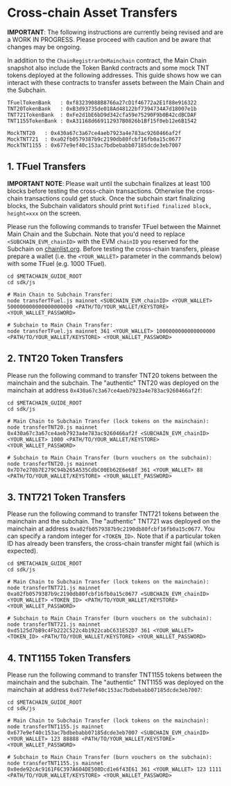 # Cross-chain Asset Transfers

**IMPORTANT**: The following instructions are currently being revised and are a WORK IN PROGRESS. Please proceed with caution and be aware that changes may be ongoing.

In addition to the `ChainRegistrarOnMainchain` contract, the Main Chain snapshot also include the Token Bankd contracts and some mock TNT tokens deployed at the following addresses. This guide shows how we can interact with these contracts to transfer assets between the Main Chain and the Subchain.

```
TFuelTokenBank   : 0xf83239088B8766a27cD1f46772a2E1f88e916322
TNT20TokenBank   : 0xB3d93735de018Ad48122bf7394734A7d18007e1b
TNT721TokenBank  : 0xFe2d1bE6bD9d342cfa59e75290F9b0B42cdBCDAF
TNT1155TokenBank : 0xA31168d669112937B0826b1Bf15f0eb12e6B1542

MockTNT20   : 0x430a67c3a67ce4aeb7923a4e783ac9260466af2f
MockTNT721  : 0xa02fb0579387b9c2190db80fcbf16fb0a15c0677
MockTNT1155 : 0x677e9ef40c153ac7bdbebabb07185dcde3eb7007
```

## 1. TFuel Transfers

**IMPORTANT NOTE**: Please wait until the subchain finalizes at least 100 blocks before testing the cross-chain transactions. Otherwise the cross-chain transactions could get stuck. Once the subchain start finalizing blocks, the Subchain validators should print `Notified finalized block, height=xxx` on the screen.

Please run the following commands to transfer TFuel between the Mainnet Main Chain and the Subchain. Note that you'd need to replace `<SUBCHAIN_EVM_chainID>` with the EVM `chainID` you reserved for the Subchain on [chainlist.org](https://chainlist.org/). Before testing the cross-chain transfers, please prepare a wallet (i.e. the `<YOUR_WALLET>` parameter in the commands below) with some TFuel (e.g. 1000 TFuel).

```shell
cd $METACHAIN_GUIDE_ROOT
cd sdk/js

# Main Chain to Subchain Transfer:
node transferTFuel.js mainnet <SUBCHAIN_EVM_chainID> <YOUR_WALLET> 500000000000000000000 <PATH/TO/YOUR_WALLET/KEYSTORE> <YOUR_WALLET_PASSWORD>

# Subchain to Main Chain Transfer:
node transferTFuel.js mainnet 361 <YOUR_WALLET> 1000000000000000000 <PATH/TO/YOUR_WALLET/KEYSTORE> <YOUR_WALLET_PASSWORD>
```

## 2. TNT20 Token Transfers

Please run the following command to transfer TNT20 tokens between the mainchain and the subchain. The "authentic" TNT20 was deployed on the mainchain at address `0x430a67c3a67ce4aeb7923a4e783ac9260466af2f`:

```shell
cd $METACHAIN_GUIDE_ROOT
cd sdk/js

# Main Chain to Subchain Transfer (lock tokens on the mainchain):
node transferTNT20.js mainnet 0x430a67c3a67ce4aeb7923a4e783ac9260466af2f <SUBCHAIN_EVM_chainID> <YOUR_WALLET> 1000 <PATH/TO/YOUR_WALLET/KEYSTORE> <YOUR_WALLET_PASSWORD>

# Subchain to Main Chain Transfer (burn vouchers on the subchain):
node transferTNT20.js mainnet 0x7D7e270b7E279C94b265A535CdbC00Eb62E6e68f 361 <YOUR_WALLET> 88 <PATH/TO/YOUR_WALLET/KEYSTORE> <YOUR_WALLET_PASSWORD>
```

## 3. TNT721 Token Transfers

Please run the following command to transfer TNT721 tokens between the mainchain and the subchain. The "authentic" TNT721 was deployed on the mainchain at address `0xa02fb0579387b9c2190db80fcbf16fb0a15c0677`. You can specify a random integer for `<TOKEN_ID>`. Note that if a particular token ID has already been transfers, the cross-chain transfer might fail (which is expected).

```shell
cd $METACHAIN_GUIDE_ROOT
cd sdk/js

# Main Chain to Subchain Transfer (lock tokens on the mainchain):
node transferTNT721.js mainnet 0xa02fb0579387b9c2190db80fcbf16fb0a15c0677 <SUBCHAIN_EVM_chainID> <YOUR_WALLET> <TOKEN_ID> <PATH/TO/YOUR_WALLET/KEYSTORE> <YOUR_WALLET_PASSWORD>

# Subchain to Main Chain Transfer (burn vouchers on the subchain):
node transferTNT721.js mainnet 0xd5125d7bB9c4Fb222C522c4b1922cabC631E52D7 361 <YOUR_WALLET> <TOKEN_ID> <PATH/TO/YOUR_WALLET/KEYSTORE> <YOUR_WALLET_PASSWORD>
```

## 4. TNT1155 Token Transfers

Please run the following command to transfer TNT1155 tokens between the mainchain and the subchain. The "authentic" TNT1155 was deployed on the mainchain at address `0x677e9ef40c153ac7bdbebabb07185dcde3eb7007`:

```shell
cd $METACHAIN_GUIDE_ROOT
cd sdk/js

# Main Chain to Subchain Transfer (lock tokens on the mainchain):
node transferTNT1155.js mainnet 0x677e9ef40c153ac7bdbebabb07185dcde3eb7007 <SUBCHAIN_EVM_chainID> <YOUR_WALLET> 123 88888 <PATH/TO/YOUR_WALLET/KEYSTORE> <YOUR_WALLET_PASSWORD>

# Subchain to Main Chain Transfer (burn vouchers on the subchain):
node transferTNT1155.js mainnet 0x0ede92cAc9161F6C397A604DE508Dcd1e6f43E61 361 <YOUR_WALLET> 123 1111 <PATH/TO/YOUR_WALLET/KEYSTORE> <YOUR_WALLET_PASSWORD>
```
